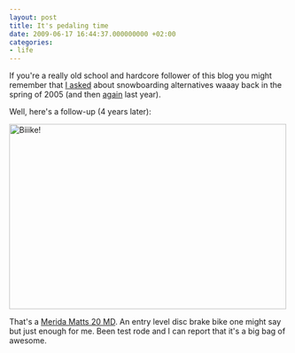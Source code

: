 ```yaml
---
layout: post
title: It's pedaling time
date: 2009-06-17 16:44:37.000000000 +02:00
categories:
- life
---
```

If you're a really old school and hardcore follower of this blog you might remember that <a href="http://www.rusiczki.net/2005/05/01/biking-around-the-town/">I asked</a> about snowboarding alternatives waaay back in the spring of 2005 (and then <a href="http://www.rusiczki.net/2008/04/18/the-sad-the-bare-and-the-muddy/">again</a> last year).

Well, here's a follow-up (4 years later):

<a href="http://www.flickr.com/photos/janos/3629058541/" title="Biiike! by rev, on Flickr"><img src="http://farm3.static.flickr.com/2428/3629058541_5429a04c8e.jpg" width="500" height="334" alt="Biiike!" /></a>

That's a <a href="http://www2.merida-bikes.com/en_INT/Bikes.Detail.96">Merida Matts 20 MD</a>. An entry level disc brake bike one might say but just enough for me. Been test rode and I can report that it's a big bag of awesome.
